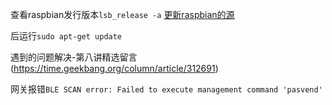 查看raspbian发行版本`lsb_release -a`
[更新raspbian的源](https://mirrors.tuna.tsinghua.edu.cn/help/raspbian/)

后运行`sudo apt-get update`


遇到的问题解决-第八讲精选留言(https://time.geekbang.org/column/article/312691)

网关报错`BLE SCAN error: Failed to execute management command 'pasvend'`